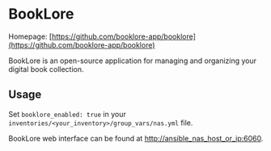 # BookLore

Homepage: [https://github.com/booklore-app/booklore](https://github.com/booklore-app/booklore)

BookLore is an open-source application for managing and organizing your digital book collection.

## Usage

Set `booklore_enabled: true` in your `inventories/<your_inventory>/group_vars/nas.yml` file.

BookLore web interface can be found at [http://ansible_nas_host_or_ip:6060](http://ansible_nas_host_or_ip:6060).
